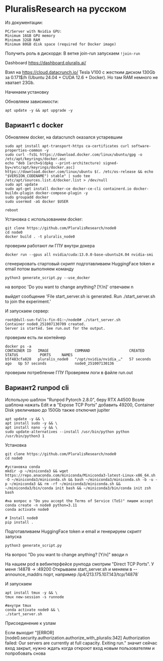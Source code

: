 # PluralisResearch на русском

Из документации:
```
PC/Server with Nvidia GPU:
Minimum 16GB GPU memory
Minimum 32GB RAM
Minimum 80GB disk space (required for Docker image)
```

Получить роль в дискорде:
В ветке join-run запускаем `!join-run`

Dashboard https://dashboard.pluralis.ai/

Взял на https://cloud.datacrunch.io/ Tesla V100 с жестким диском 130Gb за 0.171$/h (Ubuntu 24.04 + CUDA 12.6 + Docker).
Но там RAM немного не хватает 23Gb.

Начинаем установку

Обновляем зависимости:
```
apt update -y && apt upgrade -y
```

## Вариант1 с docker

Обновляем docker, на datacrunch оказался устаревшим
```
sudo apt install apt-transport-https ca-certificates curl software-properties-common -y
sudo curl -fsSL https://download.docker.com/linux/ubuntu/gpg -o /etc/apt/keyrings/docker.asc
echo "deb [arch=$(dpkg --print-architecture) signed-by=/etc/apt/keyrings/docker.asc] https://download.docker.com/linux/ubuntu $(. /etc/os-release && echo "$VERSION_CODENAME") stable" | sudo tee /etc/apt/sources.list.d/docker.list > /dev/null
sudo apt update
sudo apt-get install docker-ce docker-ce-cli containerd.io docker-buildx-plugin docker-compose-plugin -y
sudo groupadd docker
sudo usermod -aG docker $USER

reboot
```

Установка с использованием docker:
```
git clone https://github.com/PluralisResearch/node0
cd node0
docker build . -t pluralis_node0
```

проверим работают ли ГПУ внутри докера
```
docker run --gpus all nvidia/cuda:13.0.0-base-ubuntu24.04 nvidia-smi
```

сгенерировать стартовый скрипт
подготавливаем HuggingFace token и email потом выполняем команду

```
python3 generate_script.py --use_docker
```

на вопрос 'Do you want to change anything? [Y/n]' отвечаем n

выйдет сообщение 'File start_server.sh is generated. Run ./start_server.sh to join the experiment.'

И запускаем сервер:
```
root@dull-sun-falls-fin-01:~/node0# ./start_server.sh
Container node0_251007130709 created.
Server is started. See run.out for the output.
```

проверим есть ли контейнер
```
docker ps -a
CONTAINER ID   IMAGE            COMMAND                  CREATED          STATUS          PORTS     NAMES
b5f483cfa828   pluralis_node0   "/opt/nvidia/nvidia_…"   57 seconds ago   Up 57 seconds             node0_251007130136
```

проверим потребление ГПУ
Проверяем логи в файле run.out

## Вариант2 runpod cli

Использую шаблон "Runpod Pytorch 2.8.0", беру RTX A4500
Возле шаблона нажать Edit и в "Expose TCP Ports" добавить 49200, Container Disk увеличиваю до 150Gb также отключил jupiter

```
apt update -y && \
apt install sudo -y && \
apt install nano -y && \
sudo update-alternatives --install /usr/bin/python python /usr/bin/python3 1
```

Установка
```
git clone https://github.com/PluralisResearch/node0
cd node0

#установка conda
mkdir -p ~/miniconda3 && wget https://repo.anaconda.com/miniconda/Miniconda3-latest-Linux-x86_64.sh -O ~/miniconda3/miniconda.sh && bash ~/miniconda3/miniconda.sh -b -u -p ~/miniconda3 && rm -rf ~/miniconda3/miniconda.sh && ~/miniconda3/bin/conda init bash && ~/miniconda3/bin/conda init zsh
bash

#на вопрос о "Do you accept the Terms of Service (ToS)" пишем accept
conda create -n node0 python=3.11
conda activate node0

# Install node0
pip install .
```
Подготавливаем HuggingFace token и email и генерируем скрипт запуска
```
python3 generate_script.py
```

На вопрос "Do you want to change anything? [Y/n]" вводи n

На нашем pod в вебинтерфейсе рунпода смотрим "Direct TCP Ports". У меня :14878 -> :49200
Открываем start_server.sh и меняем в --announce_maddrs порт, например /ip4/213.175.107.143/tcp/14878`

И запускаем

```
apt install tmux -y && \
tmux new-session -s runnode

#внутри tmux
conda activate node0 && \
./start_server.sh
```

Присоединение к узлам

Если выходит "[ERROR] [node0.security.authorization.authorize_with_pluralis:342] Authorization failed: Our servers are currently at full capacity. Exiting run." значит сейчас вход закрыт, нужно ждать когда откроют вход новым пользователям и попробовать снова
